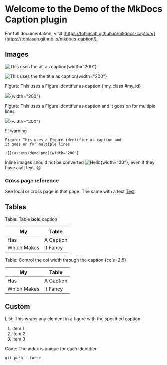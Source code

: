 # Welcome to the Demo of the MkDocs Caption plugin

For full documentation, visit [https://tobiasah.github.io/mkdocs-caption/](https://tobiasah.github.io/mkdocs-caption/).

## Images

![This uses the alt as caption](assets/demo.png){width="200"}

![](assets/demo.png "This uses the the title as caption"){width="200"}

Figure: This uses a Figure identifier as caption {.my_class #my_id}

![](assets/demo.png){width="200"}

Figure: This uses a Figure identifier as caption
and it goes on for multiple lines

![](assets/demo.png){width="200"}


!!! warning

    Figure: This uses a Figure identifier as caption and
    it goes on for multiple lines

    ![](assets/demo.png){width="200"}

Inline images should not be converted ![Hello](assets/demo.png){width="30"}, even if they have a alt text. :smile:

### Cross page reference

See local [](#my_id) or cross page [](second_page.md#my_id) in that page. The same with a text [Test](second_page.md#my_id)

## Tables

Table: Table **bold** caption

| My | Table |
| - | - |
| Has | A Caption |
| Which Makes | It Fancy |

Table: Control the col width through the caption {cols=2,5}

| My | Table |
| - | - |
| Has | A Caption |
| Which Makes | It Fancy |

## Custom

List: This wraps any element in a figure with the specified caption

1. item 1
2. item 2
3. item 3

Code: The index is unique for each identifier

```
git push --force
```